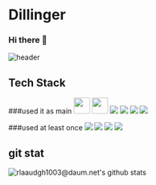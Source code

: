 # Dillinger

### Hi there 👋

![header](https://capsule-render.vercel.app/api?type=waving&color=random&height=300&section=header&text=Kim-Myung-Ho&fontSize=90)


## Tech Stack

###used it as main
<img height="32" width="32" src="https://cdn.jsdelivr.net/npm/#F7DF1E@v7/icons/[ICON SLUG].svg" />
<img height="32" width="32" src="https://unpkg.com/simple-icons@v7/icons/[ICON SLUG].svg" />
<img src="https://img.shields.io/badge/문자-색코드?style=for-the-badge&logo=#F7DF1E&logoColor=black">
<img src="https://img.shields.io/badge/문자-색코드?style=for-the-badge&logo=이미지 이름&logoColor=black">
<img src="https://img.shields.io/badge/문자-색코드?style=for-the-badge&logo=이미지 이름&logoColor=black">
<img src="https://img.shields.io/badge/문자-색코드?style=for-the-badge&logo=이미지 이름&logoColor=black">


###used at least once
<img src="https://img.shields.io/badge/문자-색코드?style=for-the-badge&logo=이미지 이름&logoColor=black">
<img src="https://img.shields.io/badge/문자-색코드?style=for-the-badge&logo=이미지 이름&logoColor=black">
<img src="https://img.shields.io/badge/문자-색코드?style=for-the-badge&logo=이미지 이름&logoColor=black">
<img src="https://img.shields.io/badge/문자-색코드?style=for-the-badge&logo=이미지 이름&logoColor=black">


## git stat
![rlaaudgh1003@daum.net's github stats](https://github-readme-stats.vercel.app/api?username=아이디&show_icons=true)


<!--
**kimmyuung/kimmyuung** is a ✨ _special_ ✨ repository because its `README.md` (this file) appears on your GitHub profile.

Here are some ideas to get you started:

- 🔭 I’m currently working on ...
- 🌱 I’m currently learning ...
- 👯 I’m looking to collaborate on ...
- 🤔 I’m looking for help with ...
- 💬 Ask me about ...
- 📫 How to reach me: ...
- 😄 Pronouns: ...
- ⚡ Fun fact: ...
-->
